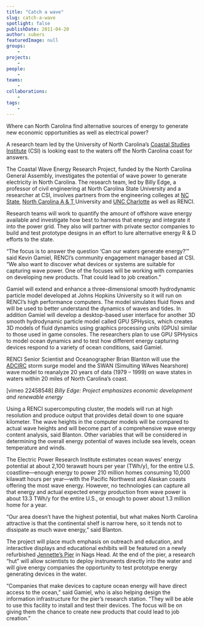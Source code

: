 ```yaml
---
title: "Catch a wave"
slug: catch-a-wave
spotlight: false
publishDate: 2011-04-20
author: subers
featuredImage: null
groups:
    - 
projects:
    - 
people:
    - 
teams: 
    - 
collaborations:
    - 
tags:
    -
---
```


Where can North Carolina find alternative sources of energy to generate new economic opportunities as well as electrical power?

A research team led by the University of North Carolina’s <a href="http://csi.northcarolina.edu/" target="_blank" rel="noopener">Coastal Studies Institute</a> (CSI) is looking east to the waters off the North Carolina coast for answers.<!--more-->

The Coastal Wave Energy Research Project, funded by the North Carolina General Assembly, investigates the potential of wave power to generate electricity in North Carolina. The research team, led by Billy Edge, a professor of civil engineering at North Carolina State University and a researcher at CSI, involves partners from the engineering colleges at <a href="http://www.engr.ncsu.edu/" target="_blank" rel="noopener">NC State</a>, <a href="http://www.ncat.edu/" target="_blank" rel="noopener">North Carolina A &amp; T </a>University and <a href="http://coe.uncc.edu/" target="_blank" rel="noopener">UNC Charlotte</a> as well as RENCI.

Research teams will work to quantify the amount of offshore wave energy available and investigate how best to harness that energy and integrate it into the power grid. They also will partner with private sector companies to build and test prototype designs in an effort to lure alternative energy R &amp; D efforts to the state.

“The focus is to answer the question ‘Can our waters generate energy?’” said Kevin Gamiel, RENCI’s community engagement manager based at CSI. “We also want to discover what devices or systems are suitable for capturing wave power. One of the focuses will be working with companies on developing new products. That could lead to job creation.”

Gamiel will extend and enhance a three-dimensional smooth hydrodynamic particle model developed at Johns Hopkins University so it will run on RENCI’s high performance computers. The model simulates fluid flows and will be used to better understand the dynamics of waves and tides. In addition Gamiel will develop a desktop-based user interface for another 3D smooth hydrodynamic particle model called GPU SPHysics, which creates 3D models of fluid dynamics using graphics processing units (GPUs) similar to those used in game consoles. The researchers plan to use GPU SPHysics to model ocean dynamics and to test how different energy capturing devices respond to a variety of ocean conditions, said Gamiel.

RENCI Senior Scientist and Oceanographer Brian Blanton will use the <a href="http://www.adcirc.org/" target="_blank" rel="noopener">ADCIRC</a> storm surge model and the SWAN (Simulting WAves Nearshore) wave model to reanalyze 20 years of data (1979 – 1999) on wave states in waters within 20 miles of North Carolina’s coast.

[vimeo 22458548]
<em>Billy Edge: Project emphasizes economic development and renewable energy</em>

Using a RENCI supercomputing cluster, the models will run at high resolution and produce output that provides detail down to one square kilometer. The wave heights in the computer models will be compared to actual wave heights and will become part of a comprehensive wave energy content analysis, said Blanton. Other variables that will be considered in determining the overall energy potential of waves include sea levels, ocean temperature and winds.

The Electric Power Research Institute estimates ocean waves’ energy potential at about 2,100 terawatt hours per year (TWh/y), for the entire U.S. coastline—enough energy to power 210 million homes consuming 10,000 kilawatt hours per year—with the Pacific Northwest and Alaskan coasts offering the most wave energy. However, no technologies can capture all that energy and actual expected energy production from wave power is about 13.3 TWh/y for the entire U.S., or enough to power about 1.3 million home for a year.

“Our area doesn’t have the highest potential, but what makes North Carolina attractive is that the continental shelf is narrow here, so it tends not to dissipate as much wave energy,” said Blanton.

The project will place much emphasis on outreach and education, and interactive displays and educational exhibits will be featured on a newly refurbished <a href="http://www.jennettespier.net/">Jennette’s Pier</a> in Nags Head. At the end of the pier, a research “hut” will allow scientists to deploy instruments directly into the water and will give energy companies the opportunity to test prototype energy generating devices in the water.

“Companies that make devices to capture ocean energy will have direct access to the ocean,” said Gamiel, who is also helping design the information infrastructure for the pier’s research station. “They will be able to use this facility to install and test their devices. The focus will be on giving them the chance to create new products that could lead to job creation.”

<!-- old tags

["ADCIRC","CSI","Jennette’s Pier","renewable energy","Wave Energy"]

-->
